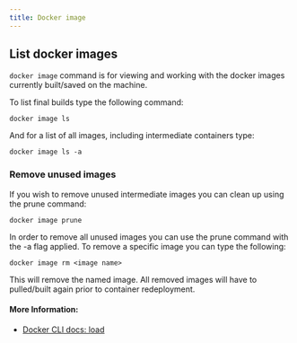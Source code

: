 ```yaml
---
title: Docker image
---
```


## List docker images

`docker image` command is for viewing and working with the docker images currently built/saved on the machine.

To list final builds type the following command:

```
docker image ls
```

And for a list of all images, including intermediate containers type:

```
docker image ls -a
```

### Remove unused images

If you wish to remove unused intermediate images you can clean up using the prune command:

```
docker image prune
```

In order to remove all unused images you can use the prune command with the -a flag applied.
To remove a specific image you can type the following:

```
docker image rm <image name>
```

This will remove the named image.
All removed images will have to pulled/built again prior to container redeployment.

#### More Information:
- [Docker CLI docs: load](https://docs.docker.com/engine/reference/commandline/image/)
